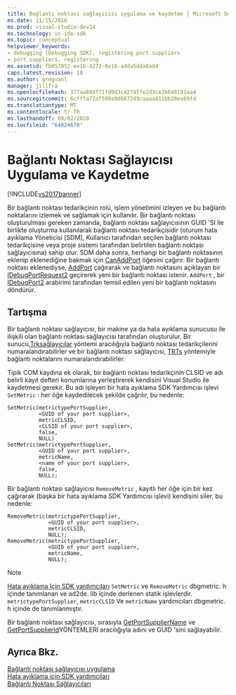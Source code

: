```yaml
---
title: Bağlantı noktası sağlayıcısı uygulama ve kaydetme | Microsoft Docs
ms.date: 11/15/2016
ms.prod: visual-studio-dev14
ms.technology: vs-ide-sdk
ms.topic: conceptual
helpviewer_keywords:
- debugging [Debugging SDK], registering port suppliers
- port suppliers, registering
ms.assetid: fb057052-ee16-4272-8e16-a4da5dda0ad4
caps.latest.revision: 18
ms.author: gregvanl
manager: jillfra
ms.openlocfilehash: 377aa88df71fd0d3c42745fe2d3ce3b648191aa4
ms.sourcegitcommit: 6cfffa72af599a9d667249caaaa411bb28ea69fd
ms.translationtype: MT
ms.contentlocale: tr-TR
ms.lasthandoff: 09/02/2020
ms.locfileid: "64824678"
---
```

# <a name="implementing-and-registering-a-port-supplier"></a>Bağlantı Noktası Sağlayıcısı Uygulama ve Kaydetme
[!INCLUDE[vs2017banner](../../includes/vs2017banner.md)]

Bir bağlantı noktası tedarikçinin rolü, işlem yönetimini izleyen ve bu bağlantı noktalarını izlemek ve sağlamak için kullanılır. Bir bağlantı noktası oluşturulması gereken zamanda, bağlantı noktası sağlayıcısının GUID 'SI ile birlikte oluşturma kullanılarak bağlantı noktası tedarikçisidir (oturum hata ayıklama Yöneticisi [SDM], Kullanıcı tarafından seçilen bağlantı noktası tedarikçisine veya proje sistemi tarafından belirtilen bağlantı noktası sağlayıcısına) sahip olur. SDM daha sonra, herhangi bir bağlantı noktasının eklenip eklenediğine bakmak için [CanAddPort](../../extensibility/debugger/reference/idebugportsupplier2-canaddport.md) öğesini çağırır. Bir bağlantı noktası eklenediyse, [AddPort](../../extensibility/debugger/reference/idebugportsupplier2-addport.md) çağırarak ve bağlantı noktasını açıklayan bir [IDebugPortRequest2](../../extensibility/debugger/reference/idebugportrequest2.md) geçirerek yeni bir bağlantı noktası istenir. `AddPort` , bir [IDebugPort2](../../extensibility/debugger/reference/idebugport2.md) arabirimi tarafından temsil edilen yeni bir bağlantı noktasını döndürür.  
  
## <a name="discussion"></a>Tartışma  
 Bir bağlantı noktası sağlayıcısı, bir makine ya da hata ayıklama sunucusu ile ilişkili olan bağlantı noktası sağlayıcısı tarafından oluşturulur. Bir sunucu,[Trksağlayıcılar](../../extensibility/debugger/reference/idebugcoreserver2-enumportsuppliers.md) yöntemi aracılığıyla bağlantı noktası tedarikçilerini numaralandırabilirler ve bir bağlantı noktası sağlayıcısı, [TRTs](../../extensibility/debugger/reference/idebugportsupplier2-enumports.md) yöntemiyle bağlantı noktalarını numaralandırabilirler.  
  
 Tipik COM kaydına ek olarak, bir bağlantı noktası tedarikçinin CLSID ve adı belirli kayıt defteri konumlarına yerleştirerek kendisini Visual Studio ile kaydetmesi gerekir. Bu adı işleyen bir hata ayıklama SDK Yardımcısı işlevi `SetMetric` : her öğe kaydedilecek şekilde çağrılır, bu nedenle:  
  
```cpp#  
SetMetric(metrictypePortSupplier,  
          <GUID of your port supplier>,  
          metricCLSID,  
          <CLSID of your port supplier>,  
          false,  
          NULL)  
SetMetric(metrictypePortSupplier,  
          <GUID of your port supplier>,  
          metricName,  
          <name of your port supplier>,  
          false,  
          NULL);  
```  
  
 Bir bağlantı noktası sağlayıcısı `RemoveMetric` , kayıtlı her öğe için bir kez çağırarak (başka bir hata ayıklama SDK Yardımcısı işlevi) kendisini siler, bu nedenle:  
  
```cpp#  
RemoveMetric(metrictypePortSupplier,  
             <GUID of your port supplier>,  
             metricCLSID,  
             NULL);  
RemoveMetric(metrictypePortSupplier,  
             <GUID of your port supplier>,  
             metricName,  
             NULL);  
```  
  
> [!NOTE]
> [Hata ayıklama Için SDK yardımcıları](../../extensibility/debugger/reference/sdk-helpers-for-debugging.md) `SetMetric` ve `RemoveMetric` dbgmetric. h içinde tanımlanan ve ad2de. lib içinde derlenen statik işlevlerdir. `metrictypePortSupplier`, `metricCLSID` Ve `metricName` yardımcıları dbgmetric. h içinde de tanımlanmıştır.  
  
 Bir bağlantı noktası sağlayıcısı, sırasıyla [GetPortSupplierName](../../extensibility/debugger/reference/idebugportsupplier2-getportsuppliername.md) ve [GetPortSupplierId](../../extensibility/debugger/reference/idebugportsupplier2-getportsupplierid.md)YÖNTEMLERI aracılığıyla adını ve GUID 'sini sağlayabilir.  
  
## <a name="see-also"></a>Ayrıca Bkz.  
 [Bağlantı noktası sağlayıcısı uygulama](../../extensibility/debugger/implementing-a-port-supplier.md)   
 [Hata ayıklama için SDK yardımcıları](../../extensibility/debugger/reference/sdk-helpers-for-debugging.md)   
 [Bağlantı Noktası Sağlayıcıları](../../extensibility/debugger/port-suppliers.md)
